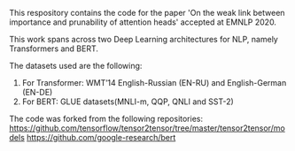 This respository contains the code for the paper 'On the weak link between importance and prunability of attention heads' accepted at EMNLP 2020.

This work spans across two Deep Learning architectures for NLP, namely Transformers and BERT.

The datasets used are the following:
1) For Transformer: WMT’14 English-Russian (EN-RU) and English-German (EN-DE) 
2) For BERT: GLUE datasets(MNLI-m, QQP, QNLI and SST-2)

The code was forked from the following repositories:
<a href="https://github.com/tensorflow/tensor2tensor/tree/master/tensor2tensor/models">https://github.com/tensorflow/tensor2tensor/tree/master/tensor2tensor/models
</a>
<a href="https://github.com/google-research/bert">https://github.com/google-research/bert</a>
